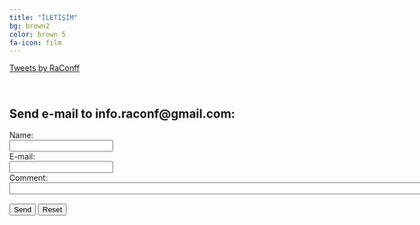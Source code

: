 ```yaml
---
title: "İLETİŞİM"
bg: brown2
color: brown 5
fa-icon: film
---
```


   <a class="twitter-timeline" href="https://twitter.com/RaConff">Tweets by RaConff</a> 
   <script async src="//platform.twitter.com/widgets.js" charset="utf-8"></script><br>
   
   <!DOCTYPE html>
<html>
<body>

<h2>Send e-mail to info.raconf@gmail.com:</h2>

<form action="mailto:info.raconf@gmail.com" method="post" enctype="text/plain">
Name:<br>
<input type="text" name="name"><br>
E-mail:<br>
<input type="text" name="mail"><br>
Comment:<br>
<input type="text" name="comment" size="200"><br><br>
<input type="submit" value="Send">
<input type="reset" value="Reset">
</form>

</body>
</html>


   
   
